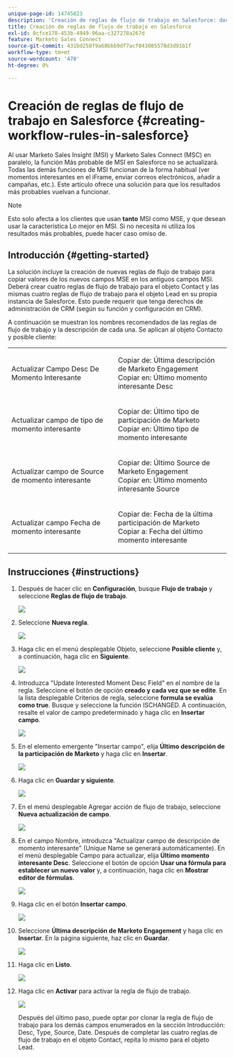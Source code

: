 ```yaml
---
unique-page-id: 14745823
description: 'Creación de reglas de flujo de trabajo en Salesforce: documentos de Marketo: documentación del producto'
title: Creación de reglas de flujo de trabajo en Salesforce
exl-id: 0cfce178-453b-4949-96aa-c327278a267d
feature: Marketo Sales Connect
source-git-commit: 431bd258f9a68bbb9df7acf043085578d3d91b1f
workflow-type: tm+mt
source-wordcount: '470'
ht-degree: 0%

---
```


# Creación de reglas de flujo de trabajo en Salesforce {#creating-workflow-rules-in-salesforce}

Al usar Marketo Sales Insight (MSI) y Marketo Sales Connect (MSC) en paralelo, la función Más probable de MSI en Salesforce no se actualizará. Todas las demás funciones de MSI funcionan de la forma habitual (ver momentos interesantes en el iFrame, enviar correos electrónicos, añadir a campañas, etc.). Este artículo ofrece una solución para que los resultados más probables vuelvan a funcionar.

>[!NOTE]
>
>Esto solo afecta a los clientes que usan **tanto** MSI como MSE, y que desean usar la característica Lo mejor en MSI. Si no necesita ni utiliza los resultados más probables, puede hacer caso omiso de.

## Introducción {#getting-started}

La solución incluye la creación de nuevas reglas de flujo de trabajo para copiar valores de los nuevos campos MSE en los antiguos campos MSI. Deberá crear cuatro reglas de flujo de trabajo para el objeto Contact y las mismas cuatro reglas de flujo de trabajo para el objeto Lead en su propia instancia de Salesforce. Esto puede requerir que tenga derechos de administración de CRM (según su función y configuración en CRM).

A continuación se muestran los nombres recomendados de las reglas de flujo de trabajo y la descripción de cada una. Se aplican al objeto Contacto y posible cliente:

<table> 
 <colgroup> 
  <col> 
  <col> 
 </colgroup> 
 <tbody> 
  <tr> 
   <td>Actualizar Campo Desc De Momento Interesante</td> 
   <td><p>Copiar de: Última descripción de Marketo Engagement<br>Copiar en: Último momento interesante Desc</p></td> 
  </tr> 
  <tr> 
   <td>Actualizar campo de tipo de momento interesante</td> 
   <td><p>Copiar de: Último tipo de participación de Marketo<br>Copiar en: Último tipo de momento interesante</p></td> 
  </tr> 
  <tr> 
   <td>Actualizar campo de Source de momento interesante</td> 
   <td><p>Copiar de: Último Source de Marketo Engagement<br>Copiar en: Último momento interesante Source</p></td> 
  </tr> 
  <tr> 
   <td>Actualizar campo Fecha de momento interesante</td> 
   <td><p>Copiar de: Fecha de la última participación de Marketo<br>Copiar a: Fecha del último momento interesante</p></td> 
  </tr> 
 </tbody> 
</table>

## Instrucciones {#instructions}

1. Después de hacer clic en **Configuración**, busque **Flujo de trabajo** y seleccione **Reglas de flujo de trabajo**.

   ![](assets/one-1.png)

1. Seleccione **Nueva regla**.

   ![](assets/two-1.png)

1. Haga clic en el menú desplegable Objeto, seleccione **Posible cliente** y, a continuación, haga clic en **Siguiente**.

   ![](assets/three-1.png)

1. Introduzca &quot;Update Interested Moment Desc Field&quot; en el nombre de la regla. Seleccione el botón de opción **creado y cada vez que se edite**. En la lista desplegable Criterios de regla, seleccione **formula se evalúa como true**. Busque y seleccione la función ISCHANGED. A continuación, resalte el valor de campo predeterminado y haga clic en **Insertar campo**.

   ![](assets/four-1.png)

1. En el elemento emergente &quot;Insertar campo&quot;, elija **Último descripción de la participación de Marketo** y haga clic en **Insertar**.

   ![](assets/five-1.png)

1. Haga clic en **Guardar y siguiente**.

   ![](assets/6.png)

1. En el menú desplegable Agregar acción de flujo de trabajo, seleccione **Nueva actualización de campo**.

   ![](assets/seven.png)

1. En el campo Nombre, introduzca &quot;Actualizar campo de descripción de momento interesante&quot; (Unique Name se generará automáticamente). En el menú desplegable Campo para actualizar, elija **Último momento interesante Desc**. Seleccione el botón de opción **Usar una fórmula para establecer un nuevo valor** y, a continuación, haga clic en **Mostrar editor de fórmulas**.

   ![](assets/eight.png)

1. Haga clic en el botón **Insertar campo**.

   ![](assets/9a.png)

1. Seleccione **Última descripción de Marketo Engagement** y haga clic en **Insertar**. En la página siguiente, haz clic en **Guardar**.

   ![](assets/nine.png)

1. Haga clic en **Listo**.

   ![](assets/twelve.png)

1. Haga clic en **Activar** para activar la regla de flujo de trabajo.

   ![](assets/thirteen.png)

   Después del último paso, puede optar por clonar la regla de flujo de trabajo para los demás campos enumerados en la sección Introducción: Desc, Type, Source, Date. Después de completar las cuatro reglas de flujo de trabajo en el objeto Contact, repita lo mismo para el objeto Lead.
